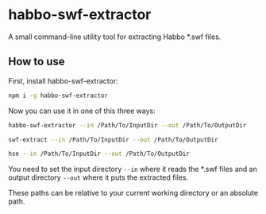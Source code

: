 # habbo-swf-extractor

A small command-line utility tool for extracting Habbo *.swf files.

## How to use

First, install habbo-swf-extractor:

```bash
npm i -g habbo-swf-extractor
```

Now you can use it in one of this three ways:

```bash
habbo-swf-extractor --in /Path/To/InputDir --out /Path/To/OutputDir
```

```bash
swf-extract --in /Path/To/InputDir --out /Path/To/OutputDir
```

```bash
hse --in /Path/To/InputDir --out /Path/To/OutputDir
```

You need to set the input directory `--in` where it reads the *.swf files
and an output directory `--out` where it puts the extracted files.

These paths can be relative to your current working directory or an absolute path.

